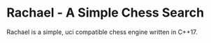 # Rachael - A Simple Chess Search

 Rachael is a simple, uci compatible chess engine written in C++17.


	
